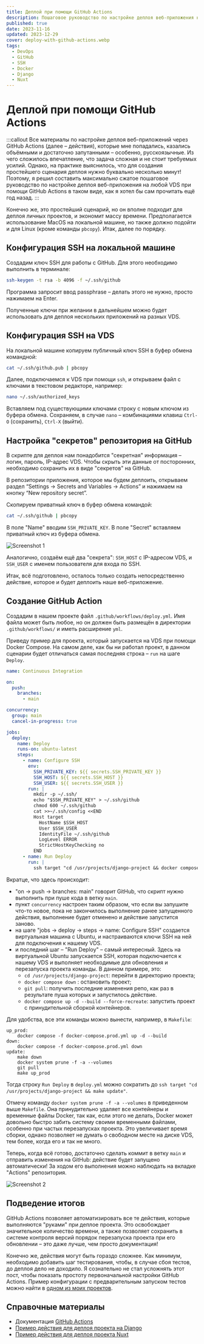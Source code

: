 ```yaml
---
title: Деплой при помощи GitHub Actions
description: Пошаговое руководство по настройке деплоя веб-приложения на любой VDS при помощи GitHub Actions.
published: true
date: 2023-11-16
updated: 2023-12-29
cover: deploy-with-github-actions.webp
tags:
  - DevOps
  - GitHub
  - SSH
  - Docker
  - Django
  - Nuxt
---
```


# Деплой при помощи GitHub Actions

:::callout
Все материалы по настройке деплоя веб-приложений через GitHub Actions (далее – действия), которые мне попадались, казались объёмными и достаточно запутанными – особенно, русскоязычные. Из чего сложилось впечатление, что задача сложная и не стоит требуемых усилий. Однако, на практике выяснилось, что для создания простейшего сценария деплоя нужно буквально несколько минут! Поэтому, я решил составить максимально сжатое пошаговое руководство по настройке деплоя веб-приложения на любой VDS при помощи GitHub Actions в таком виде, как я хотел бы сам прочитать ещё год назад.
:::

Конечно же, это простейший сценарий, но он вполне подходит для деплоя личных проектов, и экономит массу времени. Предполагается использование MacOS на локальной машине, но также должно подойти и для Linux (кроме команды `pbcopy`). Итак, далее по порядку.

## Конфигурация SSH на локальной машине
Создадим ключ SSH для работы с GitHub. Для этого необходимо выполнить в терминале:

```bash
ssh-keygen -t rsa -b 4096 -f ~/.ssh/github
```

Программа запросит ввод passphrase – делать этого не нужно, просто нажимаем на Enter.

Полученные ключи при желании в дальнейшем можно будет использовать для деплоя нескольких приложений на разных VDS.

## Конфигурация SSH на VDS

На локальной машине копируем публичный ключ SSH в буфер обмена командной:

```bash
cat ~/.ssh/github.pub | pbcopy
```

Далее, подключаемся к VDS при помощи `ssh`, и открываем файл с ключами в текстовом редакторе, например:

```bash
nano ~/.ssh/authorized_keys
```

Вставляем под существующими ключами строку с новым ключом из буфера обмена. Сохраняем, в случае `nano` – комбинациями клавиш `Ctrl-O` (сохранить), `Ctrl-X` (выйти).
## Настройка "секретов" репозитория на GitHub

В скрипте для деплоя нам понадобится "секретная" информация – логин, пароль, IP-адрес VDS. Чтобы скрыть эти данные от посторонних, необходимо сохранить их в виде "секретов" на GitHub.

В репозитории приложения, которое мы будем деплоить, открываем раздел “Settings → Secrets and Variables → Actions” и нажимаем на кнопку “New repository secret”.

Скопируем приватный ключ в буфер обмена командой:

```bash
cat ~/.ssh/github | pbcopy
```

В поле "Name" вводим `SSH_PRIVATE_KEY`. В поле "Secret" вставляем приватный ключ из буфера обмена.

![Screenshot 1](/images/blog/deploy-with-github-actions-screen-1.png)

Аналогично, создаём ещё два "секрета": `SSH_HOST` с IP-адресом VDS, и `SSH_USER` с именем пользователя для входа по SSH.

Итак, всё подготовлено, осталось только создать непосредственно действие, которое и будет деплоить наше веб-приложение.

## Создание GitHub Action

Создадим в нашем проекте файл `.github/workflows/deploy.yml`. Имя файла может быть любое, но он должен быть размещён в директории `.github/workflows/` и иметь расширение `yml`.

Приведу пример для проекта, который запускается на VDS при помощи Docker Compose. На самом деле, как бы ни работал проект, в данном сценарии будет отличаться самая последняя строка – `run` на шаге `Deploy`.

```yaml
name: Continuous Integration

on:
  push:
    branches:
      - main

concurrency:
  group: main
  cancel-in-progress: true

jobs:
  deploy:
    name: Deploy
    runs-on: ubuntu-latest
    steps:
      - name: Configure SSH
        env:
          SSH_PRIVATE_KEY: ${{ secrets.SSH_PRIVATE_KEY }}
          SSH_HOST: ${{ secrets.SSH_HOST }}
          SSH_USER: ${{ secrets.SSH_USER }}
        run: |
          mkdir -p ~/.ssh/
          echo "$SSH_PRIVATE_KEY" > ~/.ssh/github
          chmod 600 ~/.ssh/github
          cat >>~/.ssh/config <<END
          Host target
            HostName $SSH_HOST
            User $SSH_USER
            IdentityFile ~/.ssh/github
            LogLevel ERROR
            StrictHostKeyChecking no
          END
      - name: Run Deploy
        run: |
          ssh target "cd /usr/projects/django-project && docker compose down && git pull && docker compose up -d --build --force-recreate"
```

Вкратце, что здесь происходит:
- "on → push → branches: main" говорит GitHub, что скрипт нужно выполнить при пуше кода в ветку `main`.
- пункт `concurrency` настроен таким образом, что если вы запушите что-то новое, пока не закончилось выполнение ранее запущенного действия, выполнение будет отменено и действие запустится заново.
- на шаге "jobs → deploy → steps → name: Configure SSH" создается виртуальная машина с Ubuntu, и настраиваются ключи SSH на ней для подключения к нашему VDS.
- и последний шаг – "Run Deploy" – самый интересный. Здесь на виртуальной Ubuntu запускается SSH, которая подключается к нашему VDS и выполняет необходимые для обновления и перезапуска проекта команды. В данном примере, это:
    -  `cd /usr/projects/django-project`: перейти в директорию проекта;
    - `docker compose down` : остановить проект;
    - `git pull`: получить последние изменения репо, как раз в результате пуша которых и запустилось действие. 
    - `docker compose up -d --build --force-recreate`: запустить проект с принудительной сборкой контейнеров.

Для удобства, все эти команды можно вынести, например, в `Makefile`:

```
up_prod:
	docker compose -f docker-compose.prod.yml up -d --build
down:
	docker compose -f docker-compose.prod.yml down
update:
	make down
	docker system prune -f -a --volumes
	git pull
	make up_prod
```

Тогда строку `Run Deploy` в `deploy.yml` можно сократить до `ssh target "cd /usr/projects/django-project && make update"`.

Отмечу команду `docker system prune -f -a --volumes` в приведенном выше `Makefile`. Она принудительно удаляет все контейнеры и временные файлы Docker, так как, если этого не делать, Docker может довольно быстро забить систему своими временными файлами, особенно при частых перезапусках проекта. Это увеличивает время сборки, однако позволяет не думать о свободном месте на диске VDS, тем более, когда его и так не много.

Теперь, когда всё готово, достаточно сделать коммит в ветку `main` и отправить изменения на GitHub: действие будет запущено автоматически! За ходом его выполнения можно наблюдать на вкладке "Actions" репозитория.

![Screenshot 2](/images/blog/deploy-with-github-actions-screen-2.png)

## Подведение итогов

GitHub Actions позволяет автоматизировать все те действия, которые выполняются "руками" при деплое проекта. Это освобождает значительное количество времени, а также позволяет сохранить в системе контроля версий порядок перезапуска проекта при его обновлении – это даже лучше, чем просто документация!

Конечно же, действия могут быть гораздо сложнее. Как минимум, необходимо добавить шаг тестирования, чтобы, в случае сбоя тестов, до деплоя дело не доходило. Я сознательно не стал усложнять этот пост, чтобы показать простоту первоначальной настройки GitHub Actions. Пример конфигурации с предварительным запуском тестов можно найти в [одном из моих проектов](https://github.com/hazadus/django-rss-reader/tree/main/.github/workflows).

## Справочные материалы

- Документация [GitHub Actions](https://docs.github.com/ru/actions)
- [Пример действия для деплоя проекта на Django](https://github.com/hazadus/django-rss-reader/tree/main/.github/workflows)
- [Пример действия для деплоя проекта Nuxt](https://github.com/hazadus/nuxt-trello-board/tree/main/.github/workflows)